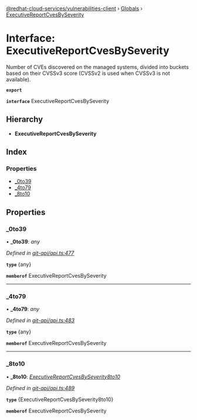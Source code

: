 [@redhat-cloud-services/vulnerabilities-client](../README.md) › [Globals](../globals.md) › [ExecutiveReportCvesBySeverity](executivereportcvesbyseverity.md)

# Interface: ExecutiveReportCvesBySeverity

Number of CVEs discovered on the managed systems, divided into buckets based on their CVSSv3 score (CVSSv2 is used when CVSSv3 is not available).

**`export`** 

**`interface`** ExecutiveReportCvesBySeverity

## Hierarchy

* **ExecutiveReportCvesBySeverity**

## Index

### Properties

* [_0to39](executivereportcvesbyseverity.md#_0to39)
* [_4to79](executivereportcvesbyseverity.md#_4to79)
* [_8to10](executivereportcvesbyseverity.md#_8to10)

## Properties

###  _0to39

• **_0to39**: *any*

*Defined in [git-api/api.ts:477](https://github.com/RedHatInsights/javascript-clients/blob/master/packages/vulnerabilities/git-api/api.ts#L477)*

**`type`** {any}

**`memberof`** ExecutiveReportCvesBySeverity

___

###  _4to79

• **_4to79**: *any*

*Defined in [git-api/api.ts:483](https://github.com/RedHatInsights/javascript-clients/blob/master/packages/vulnerabilities/git-api/api.ts#L483)*

**`type`** {any}

**`memberof`** ExecutiveReportCvesBySeverity

___

###  _8to10

• **_8to10**: *[ExecutiveReportCvesBySeverity8to10](executivereportcvesbyseverity8to10.md)*

*Defined in [git-api/api.ts:489](https://github.com/RedHatInsights/javascript-clients/blob/master/packages/vulnerabilities/git-api/api.ts#L489)*

**`type`** {ExecutiveReportCvesBySeverity8to10}

**`memberof`** ExecutiveReportCvesBySeverity
